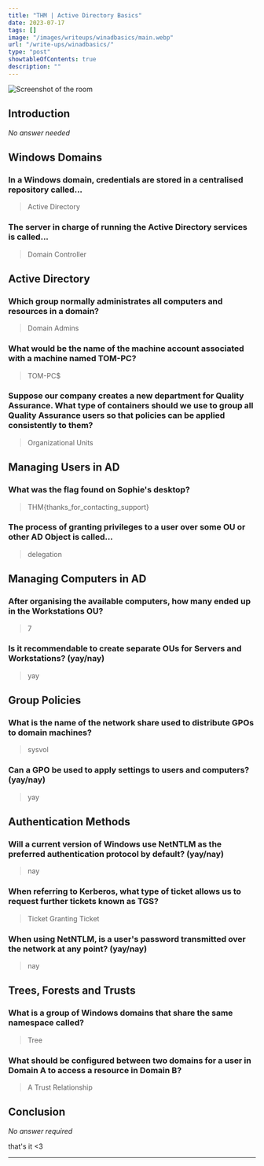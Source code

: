 ```yaml
---
title: "THM | Active Directory Basics"
date: 2023-07-17
tags: []
image: "/images/writeups/winadbasics/main.webp"
url: "/write-ups/winadbasics/"
type: "post"
showtableOfContents: true
description: ""
---
```


![Screenshot of the room](/img/write-ups/2023/cyberthreatintel/main.png)

## Introduction
*No answer needed*


## Windows Domains
### In a Windows domain, credentials are stored in a centralised repository called...
> Active Directory

### The server in charge of running the Active Directory services is called...
> Domain Controller

## Active Directory
### Which group normally administrates all computers and resources in a domain?
> Domain Admins

### What would be the name of the machine account associated with a machine named TOM-PC?
> TOM-PC$

### Suppose our company creates a new department for Quality Assurance. What type of containers should we use to group all Quality Assurance users so that policies can be applied consistently to them?
> Organizational Units

## Managing Users in AD
### What was the flag found on Sophie's desktop?
> THM{thanks_for_contacting_support}

### The process of granting privileges to a user over some OU or other AD Object is called...
> delegation

## Managing Computers in AD
### After organising the available computers, how many ended up in the Workstations OU?
> 7

### Is it recommendable to create separate OUs for Servers and Workstations? (yay/nay)
> yay

## Group Policies
### What is the name of the network share used to distribute GPOs to domain machines?
> sysvol

### Can a GPO be used to apply settings to users and computers? (yay/nay)
> yay

## Authentication Methods
### Will a current version of Windows use NetNTLM as the preferred authentication protocol by default? (yay/nay)
> nay

### When referring to Kerberos, what type of ticket allows us to request further tickets known as TGS?
> Ticket Granting Ticket

### When using NetNTLM, is a user's password transmitted over the network at any point? (yay/nay)
> nay

##  Trees, Forests and Trusts
### What is a group of Windows domains that share the same namespace called?
> Tree

### What should be configured between two domains for a user in Domain A to access a resource in Domain B?
> A Trust Relationship

## Conclusion 
*No answer required*

that's it <3

---

  
